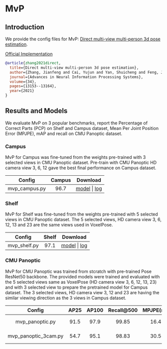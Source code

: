 # MvP

## Introduction

We provide the config files for MvP: [Direct multi-view multi-person 3d pose estimation](https://arxiv.org/pdf/2111.04076.pdf).

[Official Implementation](https://github.com/sail-sg/mvp)

```BibTeX
@article{zhang2021direct,
  title={Direct multi-view multi-person 3d pose estimation},
  author={Zhang, Jianfeng and Cai, Yujun and Yan, Shuicheng and Feng, Jiashi and others},
  journal={Advances in Neural Information Processing Systems},
  volume={34},
  pages={13153--13164},
  year={2021}
}
```

## Results and Models

We evaluate MvP on 3 popular benchmarks, report the Percentage of Correct Parts (PCP) on Shelf and Campus dataset, Mean Per Joint Position Error (MPJPE), mAP and recall on CMU Panoptic dataset.

### Campus

MvP for Campus was fine-tuned from the weights pre-trained with 3 selected views in CMU Panoptic dataset. Pre-train with CMU Panoptic HD camera view 3, 6, 12 gave the best final performance on Campus dataset.

| Config | Campus  | Download |
|:------:|:-------:|:--------:|
| mvp_campus.py | 96.7 | [model]() &#124; [log]() |


### Shelf

MvP for Shelf was fine-tuned from the weights pre-trained with 5 selected views in CMU Panoptic dataset. The 5 selected views, HD camera view 3, 6, 12, 13 and 23 are the same views used in VoxelPose. 

| Config | Shelf  | Download |
|:------:|:-------:|:--------:|
| mvp_shelf.py  | 97.1 | [model]() &#124; [log]() |


### CMU Panoptic

MvP for CMU Panoptic was trained from stcratch with pre-trained Pose ResNet50 backbone. The provided models were trained and evaluated with the 5 selected views same as VoxelPose (HD camera view 3, 6, 12, 13, 23) and with 3 selected view to prepare the pretrained model for Campus dataset. The 3 selected views, HD camera view 3, 12 and 23 are having the similar viewing direction as the 3 views in Campus dataset.

| Config | AP25 | AP100 | Recall@500 | MPJPE(mm) |Download |
|:------:|:----:|:----:|:---------:|:--------:|:--------:|
| mvp_panoptic.py | 91.5 | 97.9 | 99.85 |16.45 | [model]() &#124; [log]() |
| mvp_panoptic_3cam.py | 54.7 | 95.1 | 98.83 |30.55 | [model]() &#124; [log]() |
